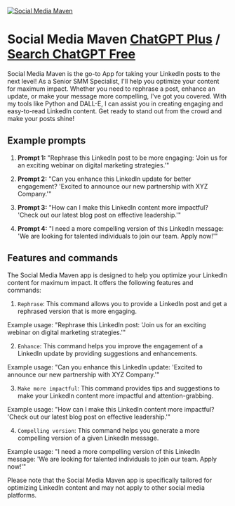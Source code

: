 
[![Social Media Maven](https://files.oaiusercontent.com/file-Zz2Bq3ijDB0hU164XJWQqOo7?se=2123-10-17T17%3A40%3A21Z&sp=r&sv=2021-08-06&sr=b&rscc=max-age%3D31536000%2C%20immutable&rscd=attachment%3B%20filename%3De08b9e59-811f-4376-87fc-db92c076e0ea.png&sig=RuBvMTRUMNkfmW6zphPRiwbAe%2BmBOlg2qdvITB6Liq4%3D)](https://chat.openai.com/g/g-Oy2d6bpbD-social-media-maven)

# Social Media Maven [ChatGPT Plus](https://chat.openai.com/g/g-Oy2d6bpbD-social-media-maven) / [Search ChatGPT Free](https://gptcall.net/index.html#/?search=Social%20Media%20Maven)

Social Media Maven is the go-to App for taking your LinkedIn posts to the next level! As a Senior SMM Specialist, I'll help you optimize your content for maximum impact. Whether you need to rephrase a post, enhance an update, or make your message more compelling, I've got you covered. With my tools like Python and DALL-E, I can assist you in creating engaging and easy-to-read LinkedIn content. Get ready to stand out from the crowd and make your posts shine!

## Example prompts

1. **Prompt 1:** "Rephrase this LinkedIn post to be more engaging: 'Join us for an exciting webinar on digital marketing strategies.'"

2. **Prompt 2:** "Can you enhance this LinkedIn update for better engagement? 'Excited to announce our new partnership with XYZ Company.'"

3. **Prompt 3:** "How can I make this LinkedIn content more impactful? 'Check out our latest blog post on effective leadership.'"

4. **Prompt 4:** "I need a more compelling version of this LinkedIn message: 'We are looking for talented individuals to join our team. Apply now!'"

## Features and commands

The Social Media Maven app is designed to help you optimize your LinkedIn content for maximum impact. It offers the following features and commands:

1. `Rephrase`: This command allows you to provide a LinkedIn post and get a rephrased version that is more engaging.

Example usage: "Rephrase this LinkedIn post: 'Join us for an exciting webinar on digital marketing strategies.'"

2. `Enhance`: This command helps you improve the engagement of a LinkedIn update by providing suggestions and enhancements.

Example usage: "Can you enhance this LinkedIn update: 'Excited to announce our new partnership with XYZ Company.'"

3. `Make more impactful`: This command provides tips and suggestions to make your LinkedIn content more impactful and attention-grabbing.

Example usage: "How can I make this LinkedIn content more impactful? 'Check out our latest blog post on effective leadership.'"

4. `Compelling version`: This command helps you generate a more compelling version of a given LinkedIn message.

Example usage: "I need a more compelling version of this LinkedIn message: 'We are looking for talented individuals to join our team. Apply now!'"

Please note that the Social Media Maven app is specifically tailored for optimizing LinkedIn content and may not apply to other social media platforms.


